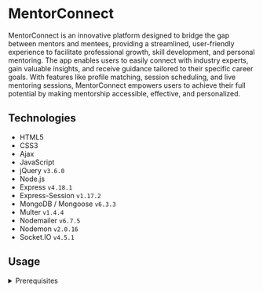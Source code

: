 # MentorConnect

MentorConnect is an innovative platform designed to bridge the gap between mentors and mentees, providing a streamlined, user-friendly experience to facilitate professional growth, skill development, and personal mentoring. The app enables users to easily connect with industry experts, gain valuable insights, and receive guidance tailored to their specific career goals. With features like profile matching, session scheduling, and live mentoring sessions, MentorConnect empowers users to achieve their full potential by making mentorship accessible, effective, and personalized.

## Technologies

* HTML5
* CSS3
* Ajax
* JavaScript
* jQuery `v3.6.0`
* Node.js
* Express `v4.18.1`
* Express-Session `v1.17.2`
* MongoDB / Mongoose `v6.3.3`
* Multer `v1.4.4`
* Nodemailer `v6.7.5`
* Nodemon `v2.0.16`
* Socket.IO `v4.5.1`

## Usage

<details>
  <summary>Prerequisites</summary>

### Prerequisites

* [VSCode](https://code.visualstudio.com/download/)
* [Git](https://git-scm.com/downloads/)
* [Node.js](https://nodejs.org/en/download/)

Run The App
Running the application locally or in production is straightforward since both the frontend and backend are integrated into a single Node.js application running on port 8000.

Execute npm start to run locally in development mode or production mode.


## Features

### User Account Management

Our user account management system allows users to create and manage their accounts securely with ease. Whether they are mentors or mentees, users have control over their profile information.

* __Account Creation__: Users can create mentor or mentee accounts. Mentors are required to enter additional information regarding their session cost and professional experience.
* __Account Editing__: Users can edit their profile information, including profile picture, name, email, and phone number.
* __Account Deletion__: Users have the option to delete their accounts.

### Admin Dashboard

Our Admin Dashboard provides administrators with comprehensive tools to manage all users registered on the application. This feature ensures that administrators can maintain control over the platform's user base and perform various administrative tasks efficiently.

* __User Management__: View all users in a table format on the Admin Dashboard page. Administrators can also edit mentee and mentor information, create new users including administrators, and delete user accounts if necessary.
* __Search and Filter__: Search users by keywords and filter the table accordingly.
* __Sorting Table__: Sort the user table by clicking on headings such as email or username in ascending or descending order.

### Shopping Cart System

Our application features a mentor shopping cart system, allowing users to browse and "purchase" live chat sessions with mentors. Although a payment integration system is not yet implemented, mentees can simulate the process of adding mentors to their cart and checking out.

* __Therapist Listings__: Any user can view a list of available mentors for live chat sessions.
* __Shopping Cart__: Registered mentees can add or remove mentors to their shopping cart and proceed to the Checkout page. The Checkout cart page also displays the total price including tax for the cart items.
* __Invoice Generation__: Mentees can print an invoice PDF of their order from the Checkout page.
* __Order Confirmation__: After confirming their cart and checking out, mentees are navigated to a Thank You page and receive an email confirmation. They can start a live chat session with the ordered mentor immediately.
* __Pricing Plans__: 4 different pricing plans are available for mentor sessions: Trial, 1 Month, 3 Months, and 1 Year (mocked up to reasonable timeframes in minutes).

### Live Chat Session

We enable real-time communication between mentors and mentees using Socket.io. This feature allows for seamless live chat sessions, enhancing the user experience.

* __Real-Time Communication__: Bi-directional private communication for live mentor chat sessions.
* __Contact Information__: Both mentee and mentor can access each other’s phone numbers during the live chat session for private communication via text or phone call.
* __Session Timer__: Display of remaining session time in real-time, with the chat ending automatically when time expires.
